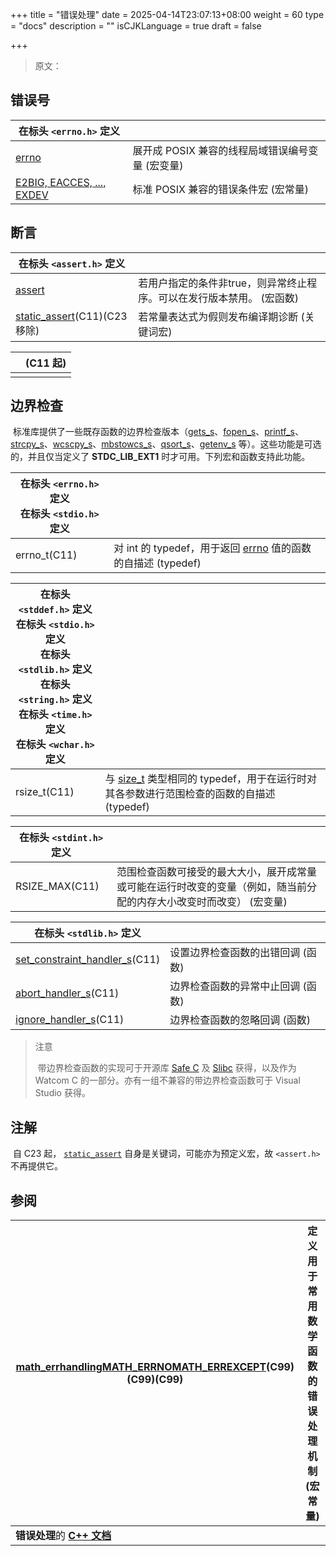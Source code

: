 +++
title = "错误处理"
date = 2025-04-14T23:07:13+08:00
weight = 60
type = "docs"
description = ""
isCJKLanguage = true
draft = false

+++

> 原文：

## 错误号

| 在标头 `<errno.h>` 定义                                      |                                                  |
| ------------------------------------------------------------ | ------------------------------------------------ |
| [errno](https://zh.cppreference.com/w/c/error/errno)         | 展开成 POSIX 兼容的线程局域错误编号变量 (宏变量) |
| [E2BIG, EACCES, ..., EXDEV](https://zh.cppreference.com/w/c/error/errno_macros) | 标准 POSIX 兼容的错误条件宏 (宏常量)             |

## 断言

| 在标头 `<assert.h>` 定义                                     |                                                              |
| ------------------------------------------------------------ | ------------------------------------------------------------ |
| [assert](https://zh.cppreference.com/w/c/error/assert)       | 若用户指定的条件非true，则异常终止程序。可以在发行版本禁用。 (宏函数) |
| [static_assert](https://zh.cppreference.com/w/c/error/static_assert)(C11)(C23 移除) | 若常量表达式为假则发布编译期诊断 (关键词宏)                  |

|      | (C11 起) |
| ---- | -------- |
|      |          |

## 边界检查

​	标准库提供了一些既存函数的边界检查版本（[gets_s](https://zh.cppreference.com/w/c/io/gets)、[fopen_s](https://zh.cppreference.com/w/c/io/fopen)、[printf_s](https://zh.cppreference.com/w/c/io/fprintf)、[strcpy_s](https://zh.cppreference.com/w/c/string/byte/strcpy)、[wcscpy_s](https://zh.cppreference.com/w/c/string/wide/wcscpy)、[mbstowcs_s](https://zh.cppreference.com/w/c/string/multibyte/mbstowcs)、[qsort_s](https://zh.cppreference.com/w/c/algorithm/qsort)、[getenv_s](https://zh.cppreference.com/w/c/program/getenv) 等）。这些功能是可选的，并且仅当定义了 __STDC_LIB_EXT1__ 时才可用。下列宏和函数支持此功能。 

| 在标头 `<errno.h>` 定义<br />在标头 `<stdio.h>` 定义 |                                                              |
| ---------------------------------------------------- | ------------------------------------------------------------ |
| errno_t(C11)                                         | 对 int 的 typedef，用于返回 [errno](https://zh.cppreference.com/w/c/error/errno) 值的函数的自描述 (typedef) |

| 在标头 `<stddef.h>` 定义<br />在标头 `<stdio.h>` 定义<br />在标头 `<stdlib.h>` 定义<br />在标头 `<string.h>` 定义<br />在标头 `<time.h>` 定义<br />在标头 `<wchar.h>` 定义 |                                                              |
| ------------------------------------------------------------ | ------------------------------------------------------------ |
| rsize_t(C11)                                                 | 与 [size_t](https://zh.cppreference.com/w/c/types/size_t) 类型相同的 typedef，用于在运行时对其各参数进行范围检查的函数的自描述 (typedef) |

| 在标头 `<stdint.h>` 定义 |                                                              |
| ------------------------ | ------------------------------------------------------------ |
| RSIZE_MAX(C11)           | 范围检查函数可接受的最大大小，展开成常量或可能在运行时改变的变量（例如，随当前分配的内存大小改变时而改变） (宏变量) |

| 在标头 `<stdlib.h>` 定义                                     |                                   |
| ------------------------------------------------------------ | --------------------------------- |
| [set_constraint_handler_s](https://zh.cppreference.com/w/c/error/set_constraint_handler_s)(C11) | 设置边界检查函数的出错回调 (函数) |
| [abort_handler_s](https://zh.cppreference.com/w/c/error/abort_handler_s)(C11) | 边界检查函数的异常中止回调 (函数) |
| [ignore_handler_s](https://zh.cppreference.com/w/c/error/ignore_handler_s)(C11) | 边界检查函数的忽略回调 (函数)     |

> 注意
>
> ​	带边界检查函数的实现可于开源库 [Safe C](https://github.com/rurban/safeclib/) 及 [Slibc](https://code.google.com/archive/p/slibc/) 获得，以及作为 Watcom C 的一部分。亦有一组不兼容的带边界检查函数可于 Visual Studio 获得。



## 注解

​	自 C23 起， [`static_assert`](https://zh.cppreference.com/w/c/language/_Static_assert) 自身是关键词，可能亦为预定义宏，故 `<assert.h>` 不再提供它。

## 参阅

| [math_errhandlingMATH_ERRNOMATH_ERREXCEPT](https://zh.cppreference.com/w/c/numeric/math/math_errhandling)(C99)(C99)(C99) | 定义用于常用数学函数的错误处理机制 (宏常量) |
| ------------------------------------------------------------ | ------------------------------------------- |
| **错误处理**的 **[C++ 文档](https://zh.cppreference.com/w/cpp/error)** |                                             |
